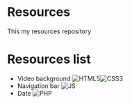 # Resources
This my resources repository

# Resources list
- Video background ![HTML5](https://i.imgur.com/1S1VxSL.png)![CSS3](https://i.imgur.com/kBVYh8D.png)
- Navigation bar ![JS](https://i.imgur.com/ard0rOo.png)
- Date ![PHP](https://i.imgur.com/2EnuhNL.png)